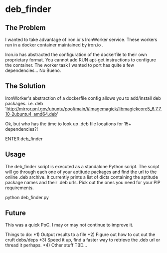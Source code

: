 # deb_finder

## The Problem

I wanted to take advantage of iron.io's IronWorker service. These workers run in a docker container maintained by iron.io . 

Iron.io has abstracted the configuration of the dockerfile to their own proprietary format. You cannot add RUN apt-get instructions to configure the container. The worker task I wanted to port has quite a few dependencies... No Bueno.

## The Solution

IronWorker's abstraction of a dockerfile config allows you to add/install deb packages.
i.e. deb 'http://mirror.pnl.gov/ubuntu/pool/main/i/imagemagick/libmagickcore5_6.7.7.10-2ubuntu4_amd64.deb'

Ok, but who has the time to look up .deb file locations for 15+ dependencies?! 

ENTER deb_finder

## Usage

The deb_finder script is executed as a standalone Python script.
The script will go through each one of your aptitude packages and find the url to the online .deb archive. It currently prints a list of dicts containing the aptitude package names and their .deb urls. Pick out the ones you need for your PIP requirements.

python deb_finder.py


## Future

This was a quick PoC. I may or may not continue to improve it. 

Things to do:
	*1) Output results to a file
	*2) Figure out how to cut out the cruft debs/deps
	*3) Speed it up, find a faster way to retrieve the .deb url or thread it perhaps.
	*4) Other stuff TBD...


